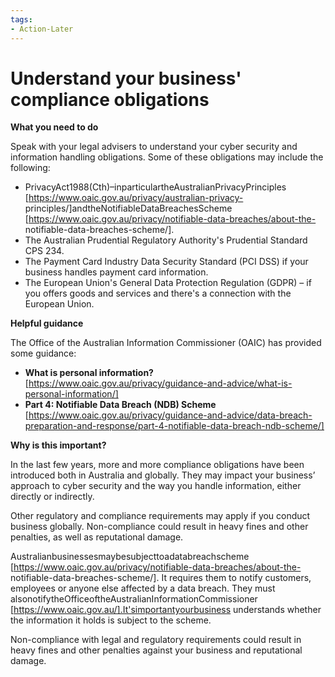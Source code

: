 ```yaml
---
tags:
- Action-Later 
---
```

# Understand your business' compliance obligations

**What you need to do**

Speak with your legal advisers to understand your cyber security and information handling obligations. Some of these obligations may include the following:

- PrivacyAct1988(Cth)–inparticulartheAustralianPrivacyPrinciples [https://www.oaic.gov.au/privacy/australian-privacy- principles/]andtheNotifiableDataBreachesScheme [https://www.oaic.gov.au/privacy/notifiable-data-breaches/about-the- notifiable-data-breaches-scheme/].
- The Australian Prudential Regulatory Authority's Prudential Standard CPS 234.  
- The Payment Card Industry Data Security Standard (PCI DSS) if your business handles payment card information.
- The European Union's General Data Protection Regulation (GDPR) – if you offers goods and services and there's a connection with the European Union.

**Helpful guidance**

The Office of the Australian Information Commissioner (OAIC) has provided some guidance:

- **What is personal information?** [https://www.oaic.gov.au/privacy/guidance-and-advice/what-is-personal-information/] 
- **Part 4: Notifiable Data Breach (NDB) Scheme** [https://www.oaic.gov.au/privacy/guidance-and-advice/data-breach-preparation-and-response/part-4-notifiable-data-breach-ndb-scheme/]

**Why is this important?**

In the last few years, more and more compliance obligations have been introduced both in Australia and globally. They may impact your business’ approach to cyber security and the way you handle information, either directly or indirectly.

Other regulatory and compliance requirements may apply if you conduct business globally. Non-compliance could result in heavy fines and other penalties, as well as reputational damage.

Australianbusinessesmaybesubjecttoadatabreachscheme [https://www.oaic.gov.au/privacy/notifiable-data-breaches/about-the- notifiable-data-breaches-scheme/]. It requires them to notify customers, employees or anyone else affected by a data breach. They must alsonotifytheOfficeoftheAustralianInformationCommissioner [https://www.oaic.gov.au/].It'simportantyourbusiness understands whether the information it holds is subject to the scheme.

Non-compliance with legal and regulatory requirements could result in heavy fines and other penalties against your business and reputational damage.